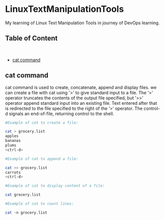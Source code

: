 # LinuxTextManipulationTools
My learning of Linux Text Manipulation Tools in journey of DevOps learning.

## Table of Content
<br>

- [cat command](#cat-command)


## cat command

cat command is used to create, concatenate, append and display files.
we can create a file with cat using '>' to give standard input to a file. The '>' operator truncates the contents of the output file specified, but '>>' operator append standard input into an existing file. Text entered after that is redirected to the file specified to the right of the ‘>’ operator. The control-d signals an end-of-file, returning control to the shell.

```bash
#Example of cat to create a file:

cat > grocery.list
apples
bananas
plums
<ctrl‑d>
```

```bash
#Example of cat to append a file:

cat >> grocery.list
carrots
<ctrl‑d>
```

```bash
#Example of cat to display content of a file:

cat grocery.list
```

```bash
#Example of cat to count lines:

cat ‑n grocery.list
```




